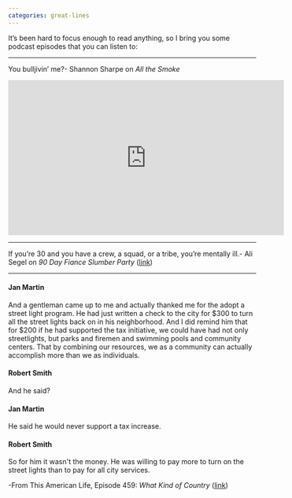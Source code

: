 ```yaml
---
categories: great-lines
---
```


It’s been hard to focus enough to read anything, so I bring you some podcast episodes that you can listen to:

* * *
You bulljivin’ me?- Shannon Sharpe on _All the Smoke_

<iframe width="560" height="315" src="https://www.youtube.com/embed/a_KjNQkaj_Y" title="YouTube video player" frameborder="0" allow="accelerometer; autoplay; clipboard-write; encrypted-media; gyroscope; picture-in-picture" allowfullscreen></iframe>

* * *

If you’re 30 and you have a crew, a squad, or a tribe, you’re mentally ill.- Ali Segel on _90 Day Fiance Slumber Party_ ([link](https://play.acast.com/s/90dayfianceslumberparty/f34920cf-3aa8-4509-8c25-08af614e9d27))

* * *

#### Jan Martin

And a gentleman came up to me and actually thanked me for the adopt a street light program. He had just written a check to the city for $300 to turn all the street lights back on in his neighborhood. And I did remind him that for $200 if he had supported the tax initiative, we could have had not only streetlights, but parks and firemen and swimming pools and community centers. That by combining our resources, we as a community can actually accomplish more than we as individuals.

#### Robert Smith

And he said?

#### Jan Martin

He said he would never support a tax increase.

#### Robert Smith

So for him it wasn't the money. He was willing to pay more to turn on the street lights than to pay for all city services.

-From This American Life, Episode 459: _What Kind of Country_ ([link](https://www.thisamericanlife.org/459/transcript))
